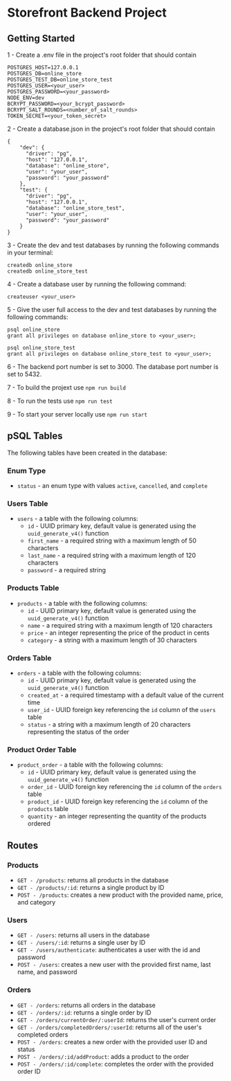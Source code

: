 # Storefront Backend Project

## Getting Started

1 - Create a .env file in the project's root folder that should contain

```
POSTGRES_HOST=127.0.0.1
POSTGRES_DB=online_store
POSTGRES_TEST_DB=online_store_test
POSTGRES_USER=<your_user>
POSTGRES_PASSWORD=<your_password>
NODE_ENV=dev
BCRYPT_PASSWORD=<your_bcrypt_password>
BCRYPT_SALT_ROUNDS=<number_of_salt_rounds>
TOKEN_SECRET=<your_token_secret>
```

2 - Create a database.json in the project's root folder that should contain

```
{
    "dev": {
      "driver": "pg",
      "host": "127.0.0.1",
      "database": "online_store",
      "user": "your_user",
      "password": "your_password"
    },
    "test": {
      "driver": "pg",
      "host": "127.0.0.1",
      "database": "online_store_test",
      "user": "your_user",
      "password": "your_password"
    }
}
```

3 - Create the dev and test databases by running the following commands in your terminal:

```
createdb online_store
createdb online_store_test
```

4 - Create a database user by running the following command:
```
createuser <your_user>
```

5 - Give the user full access to the dev and test databases by running the following commands:
```
psql online_store
grant all privileges on database online_store to <your_user>;

psql online_store_test
grant all privileges on database online_store_test to <your_user>;
```

6 - The backend port number is set to 3000. The database port number is set to 5432.

7 - To build the projext use `npm run build`

8 - To run the tests use `npm run test`

9 - To start your server locally use `npm run start`

## pSQL Tables

The following tables have been created in the database:

### Enum Type

- `status` - an enum type with values `active`, `cancelled`, and `complete`

### Users Table

- `users` - a table with the following columns:
  - `id` - UUID primary key, default value is generated using the `uuid_generate_v4()` function
  - `first_name` - a required string with a maximum length of 50 characters
  - `last_name` - a required string with a maximum length of 120 characters
  - `password` - a required string

### Products Table

- `products` - a table with the following columns:
  - `id` - UUID primary key, default value is generated using the `uuid_generate_v4()` function
  - `name` - a required string with a maximum length of 120 characters
  - `price` - an integer representing the price of the product in cents
  - `category` - a string with a maximum length of 30 characters

### Orders Table

- `orders` - a table with the following columns:
  - `id` - UUID primary key, default value is generated using the `uuid_generate_v4()` function
  - `created_at` - a required timestamp with a default value of the current time
  - `user_id` - UUID foreign key referencing the `id` column of the `users` table
  - `status` - a string with a maximum length of 20 characters representing the status of the order

### Product Order Table

- `product_order` - a table with the following columns:
  - `id` - UUID primary key, default value is generated using the `uuid_generate_v4()` function
  - `order_id` - UUID foreign key referencing the `id` column of the `orders` table
  - `product_id` - UUID foreign key referencing the `id` column of the `products` table
  - `quantity` - an integer representing the quantity of the products ordered


## Routes

### Products

* `GET - /products`: returns all products in the database
* `GET - /products/:id`: returns a single product by ID
* `POST - /products`: creates a new product with the provided name, price, and category

### Users

* `GET - /users`: returns all users in the database
* `GET - /users/:id`: returns a single user by ID
* `GET - /users/authenticate`: authenticates a user with the id and password
* `POST - /users`: creates a new user with the provided first name, last name, and password

### Orders

* `GET - /orders`: returns all orders in the database
* `GET - /orders/:id`: returns a single order by ID
* `GET - /orders/currentOrder/:userId`: returns the user's current order
* `GET - /orders/completedOrders/:userId`: returns all of the user's completed orders
* `POST - /orders`: creates a new order with the provided user ID and status
* `POST - /orders/:id/addProduct`: adds a product to the order
* `POST - /orders/:id/complete`: completes the order with the provided order ID